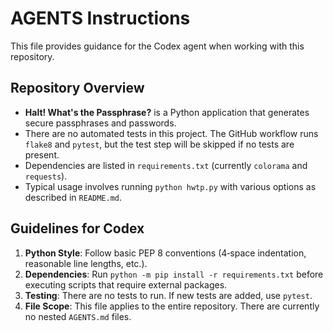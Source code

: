 # AGENTS Instructions

This file provides guidance for the Codex agent when working with this repository.

## Repository Overview

* **Halt! What's the Passphrase?** is a Python application that generates secure passphrases and passwords.
* There are no automated tests in this project. The GitHub workflow runs `flake8` and `pytest`, but the test step will be skipped if no tests are present.
* Dependencies are listed in `requirements.txt` (currently `colorama` and `requests`).
* Typical usage involves running `python hwtp.py` with various options as described in `README.md`.

## Guidelines for Codex

1. **Python Style**: Follow basic PEP 8 conventions (4‑space indentation, reasonable line lengths, etc.).
2. **Dependencies**: Run `python -m pip install -r requirements.txt` before executing scripts that require external packages.
3. **Testing**: There are no tests to run. If new tests are added, use `pytest`.
4. **File Scope**: This file applies to the entire repository. There are currently no nested `AGENTS.md` files.

